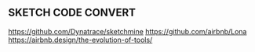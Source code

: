 

## SKETCH CODE CONVERT
https://github.com/Dynatrace/sketchmine
https://github.com/airbnb/Lona
https://airbnb.design/the-evolution-of-tools/